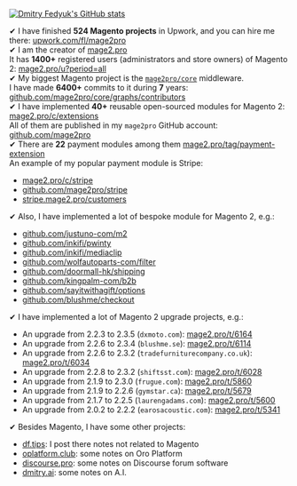 [![Dmitry Fedyuk's GitHub stats](https://github-readme-stats.vercel.app/api?username=dmitry-fedyuk&show_icons=true&hide=stars&count_private=true)](https://github.com/anuraghazra/github-readme-stats)

✔ I have finished **524 Magento projects** in Upwork, and you can hire me there: [upwork.com/fl/mage2pro](https://www.upwork.com/fl/mage2pro)  
✔ I am the creator of [mage2.pro](https://mage2.pro)  
It has **1400+** registered users (administrators and store owners) of Magento 2: [mage2.pro/u?period=all](https://mage2.pro/u?period=all)  
✔ My biggest Magento project is the [`mage2pro/core`](https://github.com/mage2pro/core) middleware.  
I have made **6400+** commits to it during **7** years: [github.com/mage2pro/core/graphs/contributors](https://github.com/mage2pro/core/graphs/contributors)  
✔ I have implemented **40+** reusable open-sourced modules for Magento 2: [mage2.pro/c/extensions](https://mage2.pro/c/extensions)  
All of them are published in my `mage2pro` GitHub account: [github.com/mage2pro](https://github.com/mage2pro)  
✔ There are **22** payment modules among them [mage2.pro/tag/payment-extension](https://mage2.pro/tag/payment-extension)  
An example of my popular payment module is Stripe:
- [mage2.pro/c/stripe](https://mage2.pro/c/stripe)
- [github.com/mage2pro/stripe](https://github.com/mage2pro/stripe)
- [stripe.mage2.pro/customers](https://stripe.mage2.pro/customers)

✔ Also, I have implemented a lot of bespoke module for Magento 2, e.g.:
- [github.com/justuno-com/m2](https://github.com/justuno-com/m2)
- [github.com/inkifi/pwinty](https://github.com/inkifi/pwinty)
- [github.com/inkifi/mediaclip](https://github.com/inkifi/mediaclip)
- [github.com/wolfautoparts-com/filter](https://github.com/wolfautoparts-com/filter)
- [github.com/doormall-hk/shipping](https://github.com/doormall-hk/shipping)
- [github.com/kingpalm-com/b2b](https://github.com/kingpalm-com/b2b)
- [github.com/sayitwithagift/options](https://github.com/sayitwithagift/options)
- [github.com/blushme/checkout](https://github.com/blushme/checkout)

✔ I have implemented a lot of Magento 2 upgrade projects, e.g.:
- An upgrade from 2.2.3 to 2.3.5 (`dxmoto.com`): [mage2.pro/t/6164](https://mage2.pro/t/6164)
- An upgrade from 2.2.6 to 2.3.4 (`blushme.se`): [mage2.pro/t/6114](https://mage2.pro/t/6114)
- An upgrade from 2.2.6 to 2.3.2 (`tradefurniturecompany.co.uk`): [mage2.pro/t/6034](https://mage2.pro/t/6034)
- An upgrade from 2.2.8 to 2.3.2 (`shiftsst.com`): [mage2.pro/t/6028](https://mage2.pro/t/6028)
- An upgrade from 2.1.9 to 2.3.0 (`frugue.com`): [mage2.pro/t/5860](https://mage2.pro/t/5860)
- An upgrade from 2.1.9 to 2.2.6 (`gymstar.ca`): [mage2.pro/t/5679](https://mage2.pro/t/5679)
- An upgrade from 2.1.7 to 2.2.5 (`laurengadams.com`): [mage2.pro/t/5600](https://mage2.pro/t/5600)
- An upgrade from 2.0.2 to 2.2.2 (`earosacoustic.com`): [mage2.pro/t/5341](https://mage2.pro/t/5341)

✔ Besides Magento, I have some other projects:
- [df.tips](https://df.tips): I post there notes not related to Magento
- [oplatform.club](https://oplatform.club): some notes on Oro Platform
- [discourse.pro](https://discourse.pro): some notes on Discourse forum software 
- [dmitry.ai](https://dmitry.ai): some notes on A.I.
